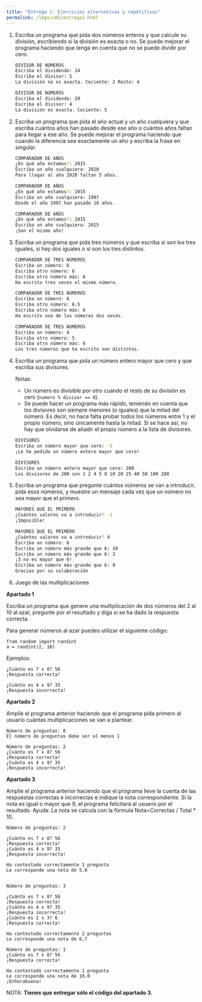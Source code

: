 ```yaml
---
title: "Entrega 1: Ejercicios alternativas y repetitivas"
permalink: /lmgs/u02/entrega1.html
---
```


1. Escriba un programa que pida dos números enteros y que calcule su división, escribiendo si la división es exacta o no. Se puede mejorar el programa haciendo que tenga en cuenta que no se puede dividir por cero.

	```bash
	DIVISOR DE NÚMEROS
	Escriba el dividendo: 14
	Escriba el divisor: 5
	La división no es exacta. Cociente: 2 Resto: 4	
	```	

	```bash
	DIVISOR DE NÚMEROS
	Escriba el dividendo: 20
	Escriba el divisor: 4
	La división es exacta. Cociente: 5
	```

2. Escriba un programa que pida el año actual y un año cualquiera y que escriba cuántos años han pasado desde ese año o cuántos años faltan para llegar a ese año. Se puede mejorar el programa haciendo que cuando la diferencia sea exactamente un año y escriba la frase en singular.

	```bash
	COMPARADOR DE AÑOS
	¿En qué año estamos?: 2015
	Escriba un año cualquiera: 2020
	Para llegar al año 2020 faltan 5 años.
	```
	```bash
	COMPARADOR DE AÑOS
	¿En qué año estamos?: 2015
	Escriba un año cualquiera: 1997
	Desde el año 1997 han pasado 18 años.
	```
	```bash
	COMPARADOR DE AÑOS
	¿En qué año estamos?: 2015
	Escriba un año cualquiera: 2015
	¡Son el mismo año!
    ```

3. Escriba un programa que pida tres números y que escriba si son los tres iguales, si hay dos iguales o si son los tres distintos.

	```bash
	COMPARADOR DE TRES NÚMEROS
	Escriba un número: 6
	Escriba otro número: 6
	Escriba otro número más: 6
	Ha escrito tres veces el mismo número.
	```
	```bash
	COMPARADOR DE TRES NÚMEROS
	Escriba un número: 6
	Escriba otro número: 6.5
	Escriba otro número más: 6
	Ha escrito uno de los números dos veces.
	```
	```bash
	COMPARADOR DE TRES NÚMEROS
	Escriba un número: 4
	Escriba otro número: 5
	Escriba otro número más: 6
	Los tres números que ha escrito son distintos.
	```

4. Escriba un programa que pida un número entero mayor que cero y que escriba sus divisores.

	Notas:

	* Un número es divisible por otro cuando el resto de su división es cero (``numero % divisor == 0``).
    * Se puede hacer un programa más rápido, teniendo en cuenta que los divisores son siempre menores (o iguales) que la mitad del número. Es decir, no hace falta probar todos los números entre 1 y el propio número, sino únicamente hasta la mitad. Si se hace así, no hay que olvidarse de añadir el propio número a la lista de divisores.

	```bash
	DIVISORES
	Escriba un número mayor que cero: -5
	¡Le he pedido un número entero mayor que cero!
	```

	```bash
	DIVISORES
	Escriba un número entero mayor que cero: 200
	Los divisores de 200 son 1 2 4 5 8 10 20 25 40 50 100 200
	```

5. Escriba un programa que pregunte cuántos números se van a introducir, pida esos números, y muestre un mensaje cada vez que un número no sea mayor que el primero.

	```bash
	MAYORES QUE EL PRIMERO
	¿Cuántos valores va a introducir? -1
	¡Imposible!
	```
	
	```bash
	MAYORES QUE EL PRIMERO
	¿Cuántos valores va a introducir? 4
	Escriba un número: 6
	Escriba un número más grande que 6: 10
	Escriba un número más grande que 6: 3
	¡3 no es mayor que 6!
	Escriba un número más grande que 6: 9
	Gracias por su colaboración
	```

6. Juego de las multiplicaciones

**Apartado 1**

Escriba un programa que genere una multiplicación de dos números del 2 al 10 al azar, pregunte por el resultado y diga si se ha dado la respuesta correcta.

Para generar números al azar puedes utilizar el siguiente código:

    from random import randint
    a = randint(2, 10)

Ejemplos:    

    ¿Cuánto es 7 x 8? 56
    ¡Respuesta correcta!
    
    ¿Cuánto es 4 x 9? 35
    ¡Respuesta incorrecta!


**Apartado 2**

Amplie el programa anterior haciendo que el programa pida primero al usuario cuántas multiplicaciones se van a plantear.

	
	Número de preguntas: 0
	El número de preguntas debe ser al menos 1	
	
	Número de preguntas: 2	
	¿Cuánto es 7 x 8? 56
	¡Respuesta correcta!	
	¿Cuánto es 4 x 9? 35
	¡Respuesta incorrecta!

**Apartado 3**

Amplíe el programa anterior haciendo que el programa lleve la cuenta de las respuestas correctas e incorrectas e indique la nota correspondiente. Si la nota es igual o mayor que 9, el programa felicitará al usuario por el resultado.
Ayuda: La nota se calcula con la fórmula Nota=Correctas / Total * 10.

	Número de preguntas: 2	

	¿Cuánto es 7 x 8? 56
	¡Respuesta correcta!	
	¿Cuánto es 4 x 9? 35
	¡Respuesta incorrecta!	

	Ha contestado correctamente 1 pregunta
	Le corresponde una nota de 5.0	

	
	Número de preguntas: 3	

	¿Cuánto es 7 x 8? 56
	¡Respuesta correcta!	
	¿Cuánto es 4 x 9? 35
	¡Respuesta incorrecta!	
	¿Cuánto es 2 x 3? 6
	¡Respuesta correcta!	

	Ha contestado correctamente 2 preguntas
	Le corresponde una nota de 6.7	

	Número de preguntas: 1	
	¿Cuánto es 7 x 8? 56
	¡Respuesta correcta!	

	Ha contestado correctamente 1 pregunta
	Le corresponde una nota de 10.0
	¡Enhorabuena!


NOTA: **Tienes que entregar sólo el código del apartado 3.**